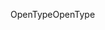 <span data-ttu-id="ca37d-101">OpenType</span><span class="sxs-lookup"><span data-stu-id="ca37d-101">OpenType</span></span>